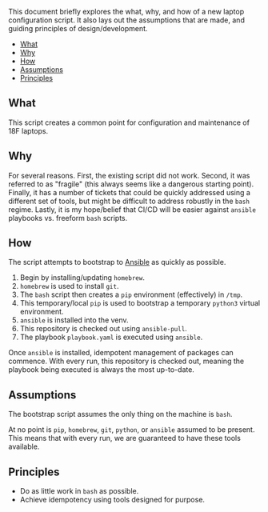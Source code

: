 
This document briefly explores the what, why, and how of a new laptop configuration script. It also lays out the assumptions that are made, and guiding principles of design/development.

- [What](#what)
- [Why](#why)
- [How](#how)
- [Assumptions](#assumptions)
- [Principles](#principles)

## What

This script creates a common point for configuration and maintenance of 18F laptops.

## Why

For several reasons. First, the existing script did not work. Second, it was referred to as "fragile" (this always seems like a dangerous starting point). Finally, it has a number of tickets that could be quickly addressed using a different set of tools, but might be difficult to address robustly in the `bash` regime. Lastly, it is my hope/belief that CI/CD will be easier against `ansible` playbooks vs. freeform `bash` scripts.

## How

The script attempts to bootstrap to [Ansible](https://www.ansible.com/) as quickly as possible. 

1. Begin by installing/updating `homebrew`. 
2. `homebrew` is used to install `git`.
3.  The `bash` script then creates a `pip` environment (effectively) in `/tmp`.
4.  This temporary/local `pip` is used to bootstrap a temporary `python3` virtual environment.
5.  `ansible` is installed into the venv.
6.  This repository is checked out using `ansible-pull`.
7.  The playbook `playbook.yaml` is executed using `ansible`.

Once `ansible` is installed, idempotent management of packages can commence. With every run, this repository is checked out, meaning the playbook being executed is always the most up-to-date.

## Assumptions

The bootstrap script assumes the only thing on the machine is `bash`. 

At no point is `pip`, `homebrew`, `git`, `python`, or `ansible` assumed to be present. This means that with every run, we are guaranteed to have these tools available.

## Principles

- Do as little work in `bash` as possible.
- Achieve idempotency using tools designed for purpose.




